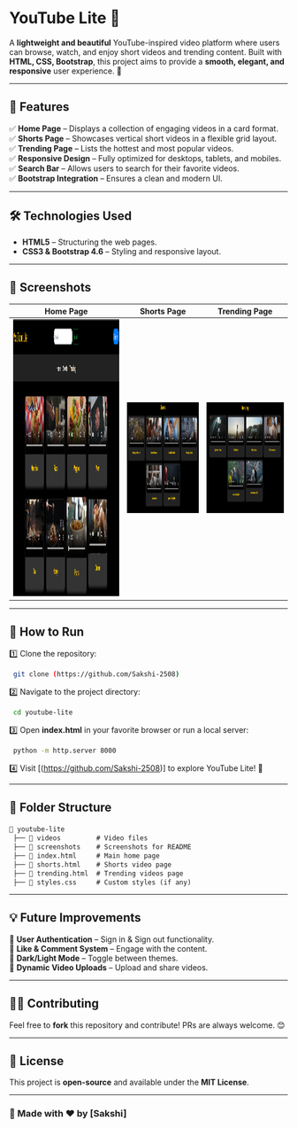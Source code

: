 # YouTube Lite 🎥

A **lightweight and beautiful** YouTube-inspired video platform where users can browse, watch, and enjoy short videos and trending content. Built with **HTML, CSS, Bootstrap**, this project aims to provide a **smooth, elegant, and responsive** user experience. 🚀

---

## 🌟 Features

✅ **Home Page** – Displays a collection of engaging videos in a card format.  
✅ **Shorts Page** – Showcases vertical short videos in a flexible grid layout.  
✅ **Trending Page** – Lists the hottest and most popular videos.  
✅ **Responsive Design** – Fully optimized for desktops, tablets, and mobiles.  
✅ **Search Bar** – Allows users to search for their favorite videos.  
✅ **Bootstrap Integration** – Ensures a clean and modern UI.  

---

## 🛠️ Technologies Used

- **HTML5** – Structuring the web pages.
- **CSS3 & Bootstrap 4.6** – Styling and responsive layout.


---

## 📸 Screenshots

| Home Page | Shorts Page | Trending Page |
|-----------|------------|--------------|
|<img src="./screenshots/home.png" alt="Home" width="500" height="500"> | <img src="./screenshots/short.png" alt="Shorts" width="300" height="200"> | <img src="./screenshots/trend.png" alt="Trending" width="300" height="200"> |


---

## 🚀 How to Run

1️⃣ Clone the repository:  
```sh
 git clone (https://github.com/Sakshi-2508)
```
2️⃣ Navigate to the project directory:  
```sh
 cd youtube-lite
```
3️⃣ Open **index.html** in your favorite browser or run a local server:  
```sh
 python -m http.server 8000
```
4️⃣ Visit [(https://github.com/Sakshi-2508)] to explore YouTube Lite! 🎉

---

## 📂 Folder Structure
```
📂 youtube-lite
 ├── 📁 videos         # Video files
 ├── 📁 screenshots    # Screenshots for README
 ├── 📄 index.html     # Main home page
 ├── 📄 shorts.html    # Shorts video page
 ├── 📄 trending.html  # Trending videos page
 ├── 📄 styles.css     # Custom styles (if any)
```

---

## 💡 Future Improvements

🔹 **User Authentication** – Sign in & Sign out functionality.  
🔹 **Like & Comment System** – Engage with the content.  
🔹 **Dark/Light Mode** – Toggle between themes.  
🔹 **Dynamic Video Uploads** – Upload and share videos.

---

## 👨‍💻 Contributing

Feel free to **fork** this repository and contribute! PRs are always welcome. 😊

---

## 📝 License

This project is **open-source** and available under the **MIT License**.

---

### 🎉 Made with ❤️ by [Sakshi]

